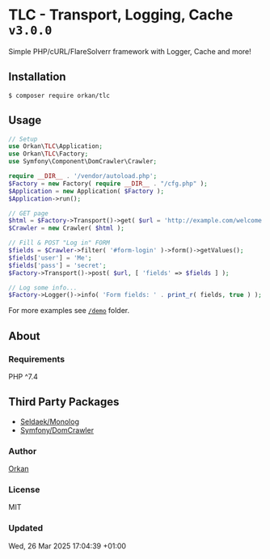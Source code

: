 # TLC - Transport, Logging, Cache `v3.0.0`
Simple PHP/cURL/FlareSolverr framework with Logger, Cache and more!

## Installation
`$ composer require orkan/tlc`

## Usage
```php
// Setup
use Orkan\TLC\Application;
use Orkan\TLC\Factory;
use Symfony\Component\DomCrawler\Crawler;

require __DIR__ . '/vendor/autoload.php';
$Factory = new Factory( require __DIR__ . "/cfg.php" );
$Application = new Application( $Factory );
$Application->run();

// GET page
$html = $Factory->Transport()->get( $url = 'http://example.com/welcome.php' );
$Crawler = new Crawler( $html );

// Fill & POST "Log in" FORM
$fields = $Crawler->filter( '#form-login' )->form()->getValues();
$fields['user'] = 'Me';
$fields['pass'] = 'secret';
$Factory->Transport()->post( $url, [ 'fields' => $fields ] );

// Log some info...
$Factory->Logger()->info( 'Form fields: ' . print_r( fields, true ) );
```

For more examples see [`/demo`](/demo) folder.

## About
### Requirements
PHP  ^7.4

## Third Party Packages
* [Seldaek/Monolog](https://github.com/Seldaek/monolog)
* [Symfony/DomCrawler](https://symfony.com/doc/current/components/dom_crawler.html)

### Author
[Orkan](https://github.com/orkan)

### License
MIT

### Updated
Wed, 26 Mar 2025 17:04:39 +01:00
